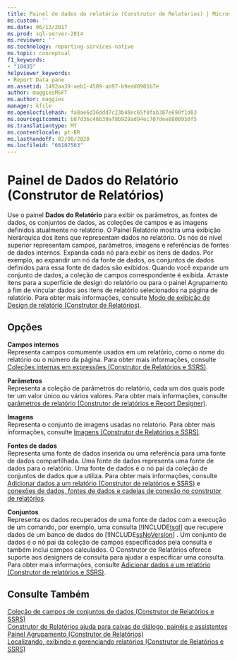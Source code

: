 ```yaml
---
title: Painel de dados do relatório (Construtor de Relatórios) | Microsoft Docs
ms.custom: ''
ms.date: 06/13/2017
ms.prod: sql-server-2014
ms.reviewer: ''
ms.technology: reporting-services-native
ms.topic: conceptual
f1_keywords:
- "10435"
helpviewer_keywords:
- Report Data pane
ms.assetid: 1492aa39-aeb1-4509-ab97-b9edd0901b7e
author: maggiesMSFT
ms.author: maggies
manager: kfile
ms.openlocfilehash: fa8ae6d36ddd7c23b48ec65f8fab387e690f1d83
ms.sourcegitcommit: b87d36c46b39af8b929ad94ec707dee8800950f5
ms.translationtype: MT
ms.contentlocale: pt-BR
ms.lasthandoff: 02/08/2020
ms.locfileid: "66107563"
---
```

# <a name="report-data-pane-report-builder"></a>Painel de Dados do Relatório (Construtor de Relatórios)
  Use o painel **Dados do Relatório** para exibir os parâmetros, as fontes de dados, os conjuntos de dados, as coleções de campos e as imagens definidos atualmente no relatório. O Painel Relatório mostra uma exibição hierárquica dos itens que representam dados no relatório. Os nós de nível superior representam campos, parâmetros, imagens e referências de fontes de dados internos. Expanda cada nó para exibir os itens de dados. Por exemplo, ao expandir um nó da fonte de dados, os conjuntos de dados definidos para essa fonte de dados são exibidos. Quando você expande um conjunto de dados, a coleção de campos correspondente é exibida. Arraste itens para a superfície de design do relatório ou para o painel Agrupamento a fim de vincular dados aos itens de relatório selecionados na página de relatório. Para obter mais informações, consulte [Modo de exibição de Design de relatório &#40;Construtor de Relatórios&#41;](report-builder/report-design-view-report-builder.md).  
  
## <a name="options"></a>Opções  
 **Campos internos**  
 Representa campos comumente usados em um relatório, como o nome do relatório ou o número da página. Para obter mais informações, consulte [Coleções internas em expressões &#40;Construtor de Relatórios e SSRS&#41;](report-design/built-in-collections-in-expressions-report-builder.md).  
  
 **Parâmetros**  
 Representa a coleção de parâmetros do relatório, cada um dos quais pode ter um valor único ou vários valores. Para obter mais informações, consulte [parâmetros de relatório &#40;Construtor de relatórios e Report Designer&#41;](report-design/report-parameters-report-builder-and-report-designer.md).  
  
 **Imagens**  
 Representa o conjunto de imagens usadas no relatório. Para obter mais informações, consulte [Imagens &#40;Construtor de Relatórios e SSRS&#41;](report-design/images-report-builder-and-ssrs.md).  
  
 **Fontes de dados**  
 Representa uma fonte de dados inserida ou uma referência para uma fonte de dados compartilhada. Uma fonte de dados representa uma fonte de dados para o relatório. Uma fonte de dados é o nó pai da coleção de conjuntos de dados que a utiliza. Para obter mais informações, consulte [Adicionar dados a um relatório &#40;Construtor de relatórios e SSRS&#41;](report-data/report-datasets-ssrs.md) e [conexões de dados, fontes de dados e cadeias de conexão no construtor de relatórios](../../2014/reporting-services/data-connections-data-sources-and-connection-strings-in-report-builder.md).  
  
 **Conjuntos**  
 Representa os dados recuperados de uma fonte de dados com a execução de um comando, por exemplo, uma consulta [!INCLUDE[tsql](../includes/tsql-md.md)] que recupere dados de um banco de dados do [!INCLUDE[ssNoVersion](../includes/ssnoversion-md.md)] . Um conjunto de dados é o nó pai da coleção de campos especificados pela consulta e também inclui campos calculados. O Construtor de Relatórios oferece suporte aos designers de consulta para ajudar a especificar uma consulta. Para obter mais informações, consulte [Adicionar dados a um relatório &#40;Construtor de relatórios e SSRS&#41;](report-data/report-datasets-ssrs.md).  
  
## <a name="see-also"></a>Consulte Também  
 [Coleção de campos de conjuntos de dados &#40;Construtor de Relatórios e SSRS&#41;](report-data/dataset-fields-collection-report-builder-and-ssrs.md)   
 [Construtor de Relatórios ajuda para caixas de diálogo, painéis e assistentes](../../2014/reporting-services/report-builder-help-for-dialog-boxes-panes-and-wizards.md)   
 [Painel Agrupamento &#40;Construtor de Relatórios&#41;](report-design/grouping-pane-report-builder.md)   
 [Localizando, exibindo e gerenciando relatórios &#40;Construtor de Relatórios e SSRS&#41;](report-builder/finding-viewing-and-managing-reports-report-builder-and-ssrs.md)  
  
  
